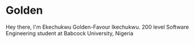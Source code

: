 # Golden

Hey there, I'm Ekechukwu Golden-Favour Ikechukwu. 200 level Software Engineering student at Babcock University, Nigeria
